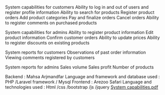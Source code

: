 System capabilities for customers
Ability to log in and out of users and register profile information
Ability to search for products
Register product orders
Add product categories
Pay and finalize orders
Cancel orders
Ability to register comments on purchased products

System capabilities for admins
Ability to register product information
Edit product information
Confirm customer orders
Ability to update prices
Ability to register discounts on existing products

System reports for customers
Observations of past order information
Viewing comments registered by customers

System reports for admins
Sales volume
Sales profit
Number of products


Backend : Mahsa Arjmandfar
Language and framework and database used : PHP /Laravel framework / Mysql
Frontend : Arezoo Safari
Language and technologies used : Html /css /bootstrap /js /jquery 
[System capabilities.pdf](https://github.com/user-attachments/files/18110563/System.capabilities.pdf)
